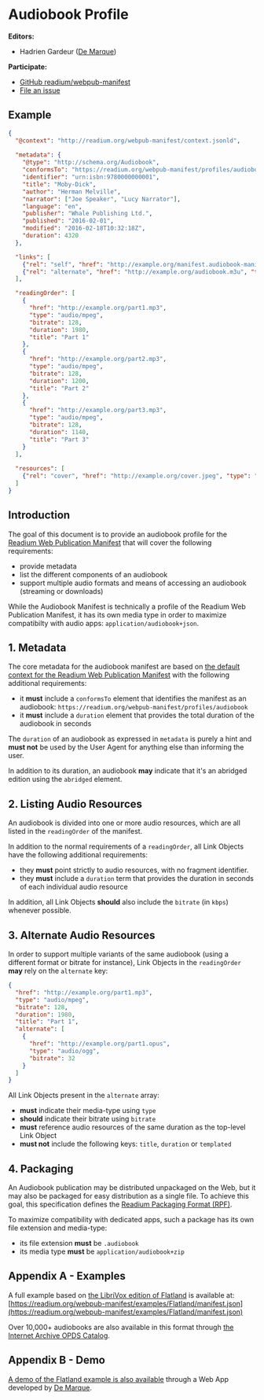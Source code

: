 # Audiobook Profile

**Editors:**

* Hadrien Gardeur ([De Marque](http://www.demarque.com))

**Participate:**

* [GitHub readium/webpub-manifest](https://github.com/readium/webpub-manifest)
* [File an issue](https://github.com/readium/webpub-manifest/issues)

## Example

```json
{
  "@context": "http://readium.org/webpub-manifest/context.jsonld",
  
  "metadata": {
    "@type": "http://schema.org/Audiobook",
    "conformsTo": "https://readium.org/webpub-manifest/profiles/audiobook",
    "identifier": "urn:isbn:9780000000001",
    "title": "Moby-Dick",
    "author": "Herman Melville",
    "narrator": ["Joe Speaker", "Lucy Narrator"],
    "language": "en",
    "publisher": "Whale Publishing Ltd.",
    "published": "2016-02-01",
    "modified": "2016-02-18T10:32:18Z",
    "duration": 4320
  },

  "links": [
    {"rel": "self", "href": "http://example.org/manifest.audiobook-manifest", "type": "application/audiobook+json"},
    {"rel": "alternate", "href": "http://example.org/audiobook.m3u", "type": "audio/mpegurl", "bitrate": 64}
  ],

  "readingOrder": [
    {
      "href": "http://example.org/part1.mp3", 
      "type": "audio/mpeg", 
      "bitrate": 128, 
      "duration": 1980, 
      "title": "Part 1"
    }, 
    {
      "href": "http://example.org/part2.mp3", 
      "type": "audio/mpeg", 
      "bitrate": 128, 
      "duration": 1200, 
      "title": "Part 2"
    }, 
    {
      "href": "http://example.org/part3.mp3", 
      "type": "audio/mpeg", 
      "bitrate": 128, 
      "duration": 1140, 
      "title": "Part 3"
    }
  ],
  
  "resources": [
    {"rel": "cover", "href": "http://example.org/cover.jpeg", "type": "image/jpeg", "height": 300, "width": 300}
  ]
}
```

## Introduction

The goal of this document is to provide an audiobook profile for the [Readium Web Publication Manifest](https://readium.org/webpub-manifest) that will cover the following requirements:

- provide metadata
- list the different components of an audiobook
- support multiple audio formats and means of accessing an audiobook (streaming or downloads)

While the Audiobook Manifest is technically a profile of the Readium Web Publication Manifest, it has its own media type in order to maximize compatibilty with audio apps: `application/audiobook+json`.

## 1. Metadata

The core metadata for the audiobook manifest are based on [the default context for the Readium Web Publication Manifest](https://readium.org/webpub-manifest/contexts/default/) with the following additional requirements:

- it <strong class="rfc">must</strong> include a `conformsTo` element that identifies the manifest as an audiobook: `https://readium.org/webpub-manifest/profiles/audiobook`
- it <strong class="rfc">must</strong> include a `duration` element that provides the total duration of the audiobook in seconds

The `duration` of an audiobook as expressed in `metadata` is purely a hint and <strong class="rfc">must not</strong> be used by the User Agent for anything else than informing the user.

In addition to its duration, an audiobook <strong class="rfc">may</strong> indicate that it's an abridged edition using the `abridged` element.

## 2. Listing Audio Resources

An audiobook is divided into one or more audio resources, which are all listed in the `readingOrder` of the manifest.

In addition to the normal requirements of a `readingOrder`, all Link Objects have the following additional requirements:
 
 - they <strong class="rfc">must</strong> point strictly to audio resources, with no fragment identifier. 
 - they <strong class="rfc">must</strong> include a `duration` term that provides the duration in seconds of each individual audio resource

In addition, all Link Objects <strong class="rfc">should</strong> also include the `bitrate` (in `kbps`) whenever possible.

## 3. Alternate Audio Resources

In order to support multiple variants of the same audiobook (using a different format or bitrate for instance), Link Objects in the `readingOrder` <strong class="rfc">may</strong> rely on the `alternate` key:

```json
{
  "href": "http://example.org/part1.mp3", 
  "type": "audio/mpeg", 
  "bitrate": 128, 
  "duration": 1980, 
  "title": "Part 1",
  "alternate": [
    {
      "href": "http://example.org/part1.opus", 
      "type": "audio/ogg", 
      "bitrate": 32
    }
  ]
}
```

All Link Objects present in the `alternate` array:

- <strong class="rfc">must</strong> indicate their media-type using `type`
- <strong class="rfc">should</strong> indicate their bitrate using `bitrate`
- <strong class="rfc">must</strong> reference audio resources of the same duration as the top-level Link Object
- <strong class="rfc">must not</strong> include the following keys: `title`, `duration` or `templated`

## 4. Packaging

An Audiobook publication may be distributed unpackaged on the Web, but it may also be packaged for easy distribution as a single file. To achieve this goal, this specification defines the [Readium Packaging Format (RPF)](https://readium.org/webpub-manifest/packaging.html).

To maximize compatibility with dedicated apps, such a package has its own file extension and media-type:

- its file extension <strong class="rfc">must</strong> be `.audiobook`
- its media type <strong class="rfc">must</strong> be `application/audiobook+zip`

## Appendix A - Examples

A full example based on [the LibriVox edition of Flatland](https://librivox.org/flatland-a-romance-of-many-dimensions-by-edwin-abbott-abbott/) is available at: [https://readium.org/webpub-manifest/examples/Flatland/manifest.json](https://readium.org/webpub-manifest/examples/Flatland/manifest.json)

Over 10,000+ audiobooks are also available in this format through [the Internet Archive OPDS Catalog](https://bookserver.archive.org/).

## Appendix B - Demo

[A demo of the Flatland example is also available](https://player.cantookaudio.com/aHR0cHM6Ly9yZWFkaXVtLm9yZy93ZWJwdWItbWFuaWZlc3QvZXhhbXBsZXMvRmxhdGxhbmQvbWFuaWZlc3QuanNvbg==) through a Web App developed by [De Marque](https://www.demarque.com/). 
